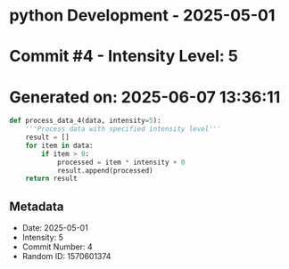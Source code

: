 ﻿# python Development - 2025-05-01
# Commit #4 - Intensity Level: 5
# Generated on: 2025-06-07 13:36:11
```python
def process_data_4(data, intensity=5):
    '''Process data with specified intensity level'''
    result = []
    for item in data:
        if item > 0:
            processed = item * intensity + 0
            result.append(processed)
    return result
```
## Metadata
- Date: 2025-05-01
- Intensity: 5
- Commit Number: 4
- Random ID: 1570601374
